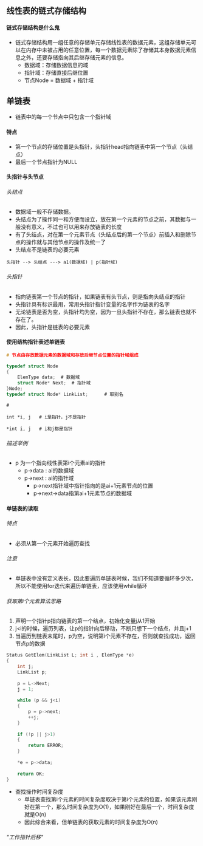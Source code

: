 ## 线性表的链式存储结构

#### 链式存储结构是什么鬼
- 链式存储结构用一组任意的存储单元存储线性表的数据元素，这组存储单元可以在内存中未被占用的任意位置，每一个数据元素除了存储其本身数据元素信息之外，还要存储指向其后继存储元素的信息。
	- 数据域：存储数据信息的域
	- 指针域：存储直接后继位置
	- 节点Node = 数据域 + 指针域
  
## 单链表
- 链表中的每一个节点中只包含一个指针域

#### 特点
- 第一个节点的存储位置是头指针，头指针head指向链表中第一个节点（头结点）
- 最后一个节点指针为NULL

#### 头指针与头节点
###### 头结点
- 数据域一般不存储数据。
- 头结点为了操作同一和方便而设立，放在第一个元素的节点之前，其数据与一般没有意义，不过也可以用来存放链表的长度
- 有了头结点，对在第一个元素节点（头结点后的第一个节点）前插入和删除节点的操作就与其他节点的操作及统一了
- 头结点不是链表的必要元素

```
头指针 --> 头结点 ---> a1(数据域) | p(指针域)

```

###### 头指针
- 指向链表第一个节点的指针，如果链表有头节点，则是指向头结点的指针
- 头指针具有标识最用，常用头指针指针变量的名字作为链表的名字
- 无论链表是否为空，头指针均为空，因为一旦头指针不存在，那么链表也就不存在了。
- 因此，头指针是链表的必要元素


#### 使用结构指针表述单链表

```c
# 节点由存放数据元素的数据域和存放后继节点位置的指针域组成 

typedef struct Node
{
	ElemType data;	# 数据域
	struct Node* Next;	# 指针域		
}Node;
typedef struct Node* LinkList;     	# 取别名
```

```
# 

int *i, j	# i是指针，j不是指针	

*int i, j	# i和j都是指针
```

###### 描述举例
- p 为一个指向线性表第i个元素ai的指针
	- p->data  : ai的数据域
	- p->next  : ai的指针域
		- p->next指针域中指针指向的是ai+1元素节点的位置
		- p->next->data指第ai+1元素节点的数据域


#### 单链表的读取
###### 特点
- 必须从第一个元素开始遍历查找

###### 注意
- 单链表中没有定义表长，因此要遍历单链表时候，我们不知道要循环多少次，所以不能使用for迭代来遍历单链表，应该使用while循环

###### 获取第i个元素算法思路
1. 声明一个指针p指向链表的第一个结点，初始化变量j从1开始
2. j<i的时候，遍历列表，让p的指针向后移动，不断只想下一个结点，并且j+1
3. 当遍历到链表末尾时，p为空，说明第i个元素不存在，否则就查找成功，返回节点p的数据

```c
Status GetElem(LinkList L; int i , ElemType *e)
{
	int j;
	LinkList p;
	
	p = L->Next;
	j = 1;
	
	while (p && j<i)
	{
		p = p->next;
		++j;
	}
	
	if (!p || j>1)
	{
		return ERROR;
	}
	
	*e = p->data;
	
	return OK;
}
```

- 查找操作时间复杂度
	- 单链表查找第i个元素的时间复杂度取决于第i个元素的位置，如果该元素刚好在第一个，那么时间复杂度为O(1)，如果刚好在最后一个，时间复杂度就是O(n)
	- 因此综合来看，但单链表的获取元素的时间复杂度为O(n)




###### "工作指针后移"